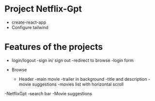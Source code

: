 # Project Netflix-Gpt 

- create-react-app
- Configure tailwind
 
# Features of the projects 
 - login/logout
    -sign in/ sign out
    -redirect  to browse
-login form
  
 - Browse
    - Header 
      -main movie
        -trailer in background
        -title and description
        -movie suggestions
              -movies list  with horizontal scroll

 -NetflixGpt
    -search bar
    -Movie suggestions
   


